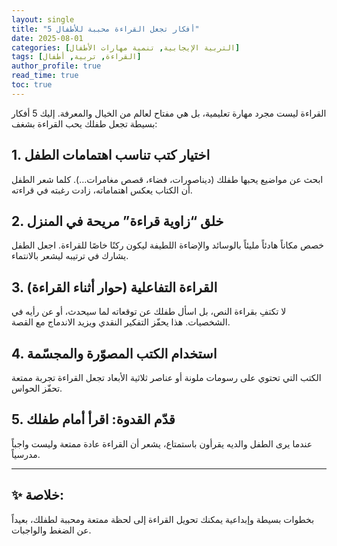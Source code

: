 ```yaml
---
layout: single
title: "5 أفكار تجعل القراءة محببة للأطفال"
date: 2025-08-01
categories: [التربية الإيجابية, تنمية مهارات الأطفال]
tags: [القراءة, تربية, أطفال]
author_profile: true
read_time: true
toc: true
---
```


القراءة ليست مجرد مهارة تعليمية، بل هي مفتاح لعالم من الخيال والمعرفة. إليك 5 أفكار بسيطة تجعل طفلك يحب القراءة بشغف:

## 1. اختيار كتب تناسب اهتمامات الطفل
ابحث عن مواضيع يحبها طفلك (ديناصورات، فضاء، قصص مغامرات…). كلما شعر الطفل أن الكتاب يعكس اهتماماته، زادت رغبته في قراءته.

## 2. خلق “زاوية قراءة” مريحة في المنزل
خصص مكاناً هادئاً مليئاً بالوسائد والإضاءة اللطيفة ليكون ركنًا خاصًا للقراءة. اجعل الطفل يشارك في ترتيبه ليشعر بالانتماء.

## 3. القراءة التفاعلية (حوار أثناء القراءة)
لا تكتفِ بقراءة النص، بل اسأل طفلك عن توقعاته لما سيحدث، أو عن رأيه في الشخصيات. هذا يحفّز التفكير النقدي ويزيد الاندماج مع القصة.

## 4. استخدام الكتب المصوّرة والمجسّمة
الكتب التي تحتوي على رسومات ملونة أو عناصر ثلاثية الأبعاد تجعل القراءة تجربة ممتعة تحفّز الحواس.

## 5. قدّم القدوة: اقرأ أمام طفلك
عندما يرى الطفل والديه يقرأون باستمتاع، يشعر أن القراءة عادة ممتعة وليست واجباً مدرسياً.

---

## ✨ خلاصة:
بخطوات بسيطة وإبداعية يمكنك تحويل القراءة إلى لحظة ممتعة ومحببة لطفلك، بعيداً عن الضغط والواجبات.

